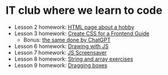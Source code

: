 # IT club where we learn to code

* Lesson 2 homework: [HTML page about a hobby](https://cynical-goldfinch.github.io/it-club/02-hobby/)
* Lesson 3 homework: [Create CSS for a Frontend Guide](https://cynical-goldfinch.github.io/it-club/03-frontend-guide/)
  * Bonus: [the same done by ChatGPT](https://cynical-goldfinch.github.io/it-club/03-frontend-guide/styled-by-ai.html)
* Lesson 6 homework: [Drawing with JS](https://cynical-goldfinch.github.io/it-club/06-pretty-circles/)
* Lesson 7 homework: [JS Screensaver](https://cynical-goldfinch.github.io/it-club/07-screensaver/)
* Lesson 8 homework: [String and array exercises](https://cynical-goldfinch.github.io/it-club/08-string-and-array-exercises/)
* Lesson 9 homework: [Dragging boxes](https://cynical-goldfinch.github.io/it-club/09-drag/)
